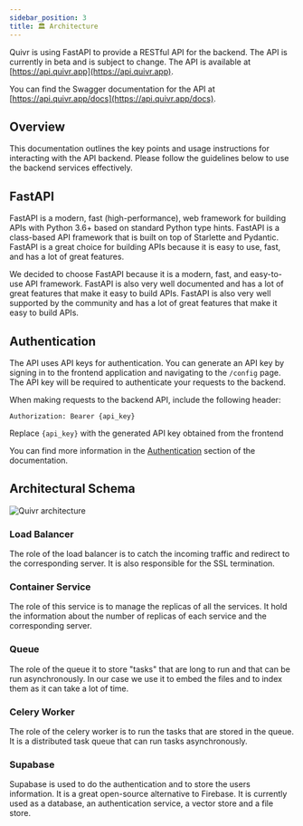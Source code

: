 ```yaml
---
sidebar_position: 3
title: 🏛️ Architecture
---
```


Quivr is using FastAPI to provide a RESTful API for the backend. The API is currently in beta and is subject to change. The API is available at [https://api.quivr.app](https://api.quivr.app).

You can find the Swagger documentation for the API at [https://api.quivr.app/docs](https://api.quivr.app/docs).

## Overview

This documentation outlines the key points and usage instructions for interacting with the API backend. Please follow the guidelines below to use the backend services effectively.

## FastAPI

FastAPI is a modern, fast (high-performance), web framework for building APIs with Python 3.6+ based on standard Python type hints. FastAPI is a class-based API framework that is built on top of Starlette and Pydantic. FastAPI is a great choice for building APIs because it is easy to use, fast, and has a lot of great features.

We decided to choose FastAPI because it is a modern, fast, and easy-to-use API framework. FastAPI is also very well documented and has a lot of great features that make it easy to build APIs. FastAPI is also very well supported by the community and has a lot of great features that make it easy to build APIs.

## Authentication

The API uses API keys for authentication. You can generate an API key by signing in to the frontend application and navigating to the `/config` page. The API key will be required to authenticate your requests to the backend.

When making requests to the backend API, include the following header:

```http
Authorization: Bearer {api_key}
```

Replace `{api_key}` with the generated API key obtained from the frontend

You can find more information in the [Authentication](/docs/Developers/useQuivr/get_your_api_key) section of the documentation.


## Architectural Schema 


<div style={{ textAlign: 'center' }}>
  <img src="/img/architectural-high-level.png" alt="Quivr architecture" style={{ width: '60%' }} />
</div>

### Load Balancer

The role of the load balancer is to catch the incoming traffic and redirect to the corresponding server. It is also responsible for the SSL termination.

### Container Service

The role of this service is to manage the replicas of all the services. It hold the information about the number of replicas of each service and the corresponding server.

### Queue

The role of the queue it to store "tasks" that are long to run and that can be run asynchronously. In our case we use it to embed the files and to index them as it can take a lot of time. 

### Celery Worker

The role of the celery worker is to run the tasks that are stored in the queue. It is a distributed task queue that can run tasks asynchronously.

### Supabase

Supabase is used to do the authentication and to store the users information. It is a great open-source alternative to Firebase. It is currently used as a database, an authentication service, a vector store and a file store.